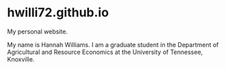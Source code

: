 # hwilli72.github.io
My personal website.

My name is Hannah Williams. I am a graduate student in the Department of Agricultural and Resource Economics at the University of Tennessee, Knoxville.